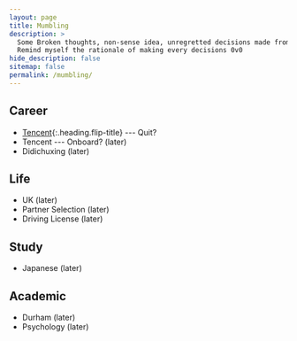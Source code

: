 ```yaml
---
layout: page
title: Mumbling
description: >
  Some Broken thoughts, non-sense idea, unregretted decisions made from White Rabbit.
  Remind myself the rationale of making every decisions 0v0
hide_description: false
sitemap: false
permalink: /mumbling/
---
```


## Career
* [Tencent](tencent.md){:.heading.flip-title} --- Quit?
* Tencent --- Onboard? (later)
* Didichuxing (later)

## Life
* UK (later)
* Partner Selection (later)
* Driving License (later)

## Study
* Japanese (later)

## Academic
* Durham (later)
* Psychology (later)


<!---* [LICENSE]{:.heading.flip-title} --- The license of this project.
[LICENSE]: ../LICENSE.md
--->